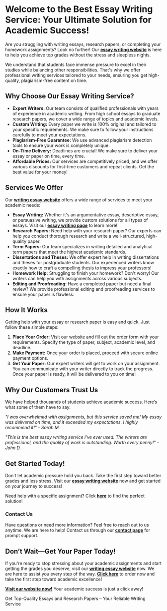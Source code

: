 <h1>Welcome to the Best Essay Writing Service: Your Ultimate Solution for Academic Success!</h1>

<p>Are you struggling with writing essays, research papers, or completing your homework assignments? Look no further! Our <strong><a href="https://tinyurl.com/topessay?keyword=writing+essay+website" target="_blank">essay writing website</a></strong> is here to help you achieve top grades without the stress and sleepless nights.</p>

<p>We understand that students face immense pressure to excel in their studies while balancing other responsibilities. That's why we offer professional writing services tailored to your needs, ensuring you get high-quality, plagiarism-free content on time.</p>

<h2>Why Choose Our Essay Writing Service?</h2>

<ul>
  <li><strong>Expert Writers:</strong> Our team consists of qualified professionals with years of experience in academic writing. From high school essays to graduate research papers, we cover a wide range of topics and academic levels.</li>
  <li><strong>Custom Writing:</strong> Every paper we write is 100% original and tailored to your specific requirements. We make sure to follow your instructions carefully to meet your expectations.</li>
  <li><strong>Plagiarism-Free Guarantee:</strong> We use advanced plagiarism detection tools to ensure your work is completely unique.</li>
  <li><strong>On-Time Delivery:</strong> Deadlines are crucial! We make sure to deliver your essay or paper on time, every time.</li>
  <li><strong>Affordable Prices:</strong> Our services are competitively priced, and we offer various discounts for first-time customers and repeat clients. Get the best value for your money!</li>
</ul>

<h2>Services We Offer</h2>

<p>Our <strong><a href="https://tinyurl.com/topessay?keyword=writing+essay+website" target="_blank">writing essay website</a></strong> offers a wide range of services to meet your academic needs:</p>

<ul>
  <li><strong>Essay Writing:</strong> Whether it's an argumentative essay, descriptive essay, or persuasive writing, we provide custom solutions for all types of essays. Visit our <strong><a href="https://tinyurl.com/topessay?keyword=writing+essay+website" target="_blank">essay writing page</a></strong> to learn more!</li>
  <li><strong>Research Papers:</strong> Need help with your research paper? Our experts can help you conduct thorough research and write a well-structured, high-quality paper.</li>
  <li><strong>Term Papers:</strong> Our team specializes in writing detailed and analytical term papers that meet the highest academic standards.</li>
  <li><strong>Dissertations and Theses:</strong> We offer expert help in writing dissertations and theses for postgraduate students. Our experienced writers know exactly how to craft a compelling thesis to impress your professors!</li>
  <li><strong>Homework Help:</strong> Struggling to finish your homework? Don't worry! Our writers can help you with assignments across various subjects.</li>
  <li><strong>Editing and Proofreading:</strong> Have a completed paper but need a final review? We provide professional editing and proofreading services to ensure your paper is flawless.</li>
</ul>

<h2>How It Works</h2>

<p>Getting help with your essay or research paper is easy and quick. Just follow these simple steps:</p>

<ol>
  <li><strong>Place Your Order:</strong> Visit our website and fill out the order form with your requirements. Specify the type of paper, subject, academic level, and deadline.</li>
  <li><strong>Make Payment:</strong> Once your order is placed, proceed with secure online payment options.</li>
  <li><strong>Get Your Paper:</strong> Our expert writers will get to work on your assignment. You can communicate with your writer directly to track the progress. Once your paper is ready, it will be delivered to you on time!</li>
</ol>

<h2>Why Our Customers Trust Us</h2>

<p>We have helped thousands of students achieve academic success. Here’s what some of them have to say:</p>

<p><em>"I was overwhelmed with assignments, but this service saved me! My essay was delivered on time, and it exceeded my expectations. I highly recommend it!" - Sarah M.</em></p>

<p><em>"This is the best essay writing service I’ve ever used. The writers are professional, and the quality of work is outstanding. Worth every penny!" - John D.</em></p>

<h2>Get Started Today!</h2>

<p>Don't let academic pressure hold you back. Take the first step toward better grades and less stress. Visit our <strong><a href="https://tinyurl.com/topessay?keyword=writing+essay+website" target="_blank">essay writing website</a></strong> now and get started on your journey to success!</p>

<p>Need help with a specific assignment? Click <strong><a href="https://tinyurl.com/topessay?keyword=writing+essay+website" target="_blank">here</a></strong> to find the perfect solution!</p>

<h3>Contact Us</h3>
<p>Have questions or need more information? Feel free to reach out to us anytime. We are here to help! Contact us through our <strong><a href="https://tinyurl.com/topessay?keyword=writing+essay+website" target="_blank">contact page</a></strong> for prompt support.</p>

<h2>Don’t Wait—Get Your Paper Today!</h2>

<p>If you're ready to stop stressing about your academic assignments and start getting the grades you deserve, visit our <strong><a href="https://tinyurl.com/topessay?keyword=writing+essay+website" target="_blank">writing essay website</a></strong> now. We are here to assist you every step of the way. <strong><a href="https://tinyurl.com/topessay?keyword=writing+essay+website" target="_blank">Click here</a></strong> to order now and take the first step toward academic excellence!</p>

<p><strong><a href="https://tinyurl.com/topessay?keyword=writing+essay+website" target="_blank">Visit our website now!</a></strong> Your academic success is just a click away!</p>
Get Top-Quality Essays and Research Papers – Your Reliable Writing Service
